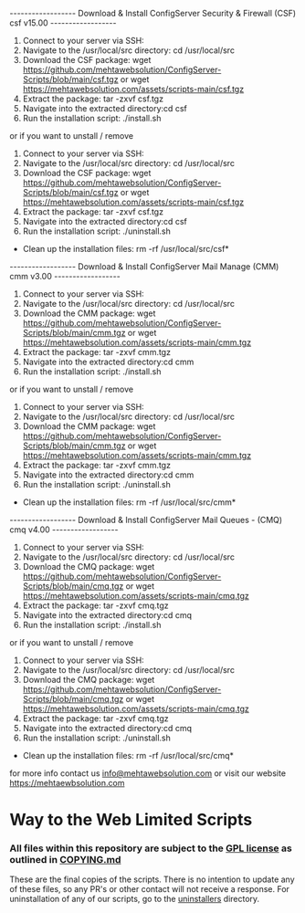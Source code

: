 ------------------ Download & Install ConfigServer Security & Firewall (CSF) csf v15.00 ------------------ 

1. Connect to your server via SSH:
2. Navigate to the /usr/local/src directory: cd /usr/local/src
3. Download the CSF package:  wget https://github.com/mehtawebsolution/ConfigServer-Scripts/blob/main/csf.tgz or wget https://mehtawebsolution.com/assets/scripts-main/csf.tgz
4. Extract the package: tar -zxvf csf.tgz
5. Navigate into the extracted directory:cd csf
6. Run the installation script: ./install.sh

or if you want to unstall / remove 

1. Connect to your server via SSH:
2. Navigate to the /usr/local/src directory: cd /usr/local/src
3. Download the CSF package:  wget https://github.com/mehtawebsolution/ConfigServer-Scripts/blob/main/csf.tgz or wget https://mehtawebsolution.com/assets/scripts-main/csf.tgz
4. Extract the package: tar -zxvf csf.tgz
5. Navigate into the extracted directory:cd csf
6. Run the installation script: ./uninstall.sh

- Clean up the installation files: rm -rf /usr/local/src/csf*

------------------  Download & Install ConfigServer Mail Manage (CMM) cmm v3.00 ------------------ 

1. Connect to your server via SSH:
2. Navigate to the /usr/local/src directory: cd /usr/local/src
3. Download the CMM package:  wget https://github.com/mehtawebsolution/ConfigServer-Scripts/blob/main/cmm.tgz or wget https://mehtawebsolution.com/assets/scripts-main/cmm.tgz
4. Extract the package: tar -zxvf cmm.tgz
5. Navigate into the extracted directory:cd cmm
6. Run the installation script: ./install.sh

or if you want to unstall / remove 
 
1. Connect to your server via SSH:
2. Navigate to the /usr/local/src directory: cd /usr/local/src
3. Download the CMM package:   wget https://github.com/mehtawebsolution/ConfigServer-Scripts/blob/main/cmm.tgz or wget https://mehtawebsolution.com/assets/scripts-main/cmm.tgz
4. Extract the package: tar -zxvf cmm.tgz
5. Navigate into the extracted directory:cd cmm
6. Run the installation script: ./uninstall.sh

- Clean up the installation files: rm -rf /usr/local/src/cmm*

------------------ Download & Install ConfigServer Mail Queues - (CMQ) cmq v4.00 ------------------ 

1. Connect to your server via SSH:
2. Navigate to the /usr/local/src directory: cd /usr/local/src
3. Download the CMQ package:   wget https://github.com/mehtawebsolution/ConfigServer-Scripts/blob/main/cmq.tgz or wget https://mehtawebsolution.com/assets/scripts-main/cmq.tgz
4. Extract the package: tar -zxvf cmq.tgz
5. Navigate into the extracted directory:cd cmq
6. Run the installation script: ./install.sh

or if you want to unstall / remove 

1. Connect to your server via SSH:
2. Navigate to the /usr/local/src directory: cd /usr/local/src
3. Download the CMQ package: wget https://github.com/mehtawebsolution/ConfigServer-Scripts/blob/main/cmq.tgz or wget https://mehtawebsolution.com/assets/scripts-main/cmq.tgz
4. Extract the package: tar -zxvf cmq.tgz
5. Navigate into the extracted directory:cd cmq
6. Run the installation script: ./uninstall.sh

- Clean up the installation files: rm -rf /usr/local/src/cmq*















for more info contact us info@mehtawebsolution.com or visit our website https://mehtaewbsolution.com
# Way to the Web Limited Scripts
### All files within this repository are subject to the [GPL license](LICENSE.txt) as outlined in [COPYING.md](COPYING.md)
These are the final copies of the scripts.
There is no intention to update any of these files, so any PR's or other contact will not receive a response. 
For uninstallation of any of our scripts, go to the [uninstallers](uninstallers) directory.


